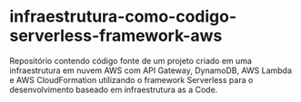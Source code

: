 # infraestrutura-como-codigo-serverless-framework-aws
Repositório contendo código fonte de um projeto criado em uma infraestrutura em nuvem AWS com API Gateway, DynamoDB, AWS Lambda e AWS CloudFormation utilizando o framework Serverless para o desenvolvimento baseado em infraestrutura as a Code.
